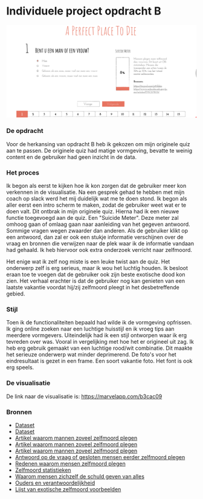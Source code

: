 # Individuele project opdracht B

![cover]

### De opdracht
Voor de herkansing van opdracht B heb ik gekozen om mijn originele quiz aan te passen. De originele quiz had matige vormgeving, bevatte te weinig content en de gebruiker had geen inzicht in de data.

### Het proces
Ik begon als eerst te kijken hoe ik kon zorgen dat de gebruiker meer kon verkennen in de visualisatie. Na een gesprek gehad te hebben met mijn coach op slack werd het mij duidelijk wat me te doen stond. Ik begon als aller eerst een intro scherm te maken, zodat de gebruiker weet wat er te doen valt. Dit ontbrak in mijn originele quiz. Hierna had ik een nieuwe functie toegevoegd aan de quiz. Een "Suicide Meter". Deze meter zal omhoog gaan of omlaag gaan naar aanleiding van het gegeven antwoord. Sommige vragen wegen zwaarder dan anderen. Als de gebruiker klikt op een antwoord, dan zal er ook een stukje informatie verschijnen over de vraag en bronnen die verwijzen naar de plek waar ik de informatie vandaan had gehaald. Ik heb hiervoor ook extra onderzoek verricht naar zelfmoord. 

Het enige wat ik zelf nog miste is een leuke twist aan de quiz. Het onderwerp zelf is erg serieus, maar ik wou het luchtig houden. Ik besloot eraan toe te voegen dat de gebruiker ook zijn beste exotische dood kon zien. Het verhaal erachter is dat de gebruiker nog kan genieten van een laatste vakantie voordat hij/zij zelfmoord pleegt in het desbetreffende gebied.

### Stijl
Toen ik de functionaliteiten bepaald had wilde ik de vormgeving opfrissen. Ik ging online zoeken naar een luchtige huisstijl en ik vroeg tips aan meerdere vormgevers. Uiteindelijk had ik een stijl ontworpen waar ik erg tevreden over was. Vooral in vergelijking met hoe het er origineel uit zag. Ik heb erg gebruik gemaakt van een luchtige rood/wit combinatie. Dit maakte het serieuze onderwerp wat minder deprimerend. De foto's voor het eindresultaat is gezet in een frame. Een soort vakantie foto. Het font is ook erg speels.

### De visualisatie
De link naar de visualisatie is:  https://marvelapp.com/b3cac09

### Bronnen
* [Dataset](https://www.cbs.nl/nl-nl/nieuws/2016/26/meer-zelfdodingen)
* [Dataset](http://statline.cbs.nl/Statweb/publication/?VW=T&DM=SLNL&PA=7052_95&D1=0,8,34,38,42,49,79,82,84,88&D2=1-2&D3=a&D4=l&HD=160628-1345&HDR=G2&STB=G3,G1,T)
* [Artikel waarom mannen zoveel zelfmoord plegen](https://revu.nl/artikel/waarom-plegen-zoveel-mannen-zelfmoord)
* [Artikel waarom mannen zoveel zelfmoord plegen](https://www.rtlnieuws.nl/nederland/waarom-plegen-mannen-vaker-zelfmoord-dan-vrouwen)
* [Artikel waarom mannen zoveel zelfmoord plegen](https://www.nrc.nl/nieuws/2017/09/15/we-hebben-mijn-broer-laten-wegglippen-13016502-a1573465)
* [Antwoord op de vraag of gesloten mensen eerder zelfmoord plegen](https://www.ncbi.nlm.nih.gov/pubmed/11326772)
* [Redenen waarom mensen zelfmoord plegen](http://mentalhealthdaily.com/2014/07/23/15-common-causes-of-suicide-why-do-people-kill-themselves/)
* [Zelfmoord statistieken](https://www.mentalhelp.net/articles/suicide-statistics/)
* [Waarom mensen zichzelf de schuld geven van alles](https://www.livescience.com/20739-depression-guilt-blame.html)
* [Ouders en verantwoordelijkheid](https://www.opvoeden.nl/ouderschap/ik-als-ouder/verantwoordelijkheid/)
* [Lijst van exotische zelfmoord voorbeelden](http://www.listal.com/list/10-most-popular-suicide-spots)

[cover]: preview.png
